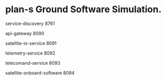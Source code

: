 # plan-s Ground Software Simulation.

service-discovery 8761

api-gateway 8090

satellite-io-service 8091

telemetry-service 8092

telecomand-service 8093

satellite-onboard-software 8094